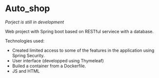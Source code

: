 # Auto_shop
*Porject is still in development*

Web project with Spring boot based on RESTful serviece with a database.

Technologies used:
- Created limited access to some of the features in the application using Spring Security.
- User interface (developped using Thymeleaf)
- Builed a container from a Dockerfile.
- JS and HTML

